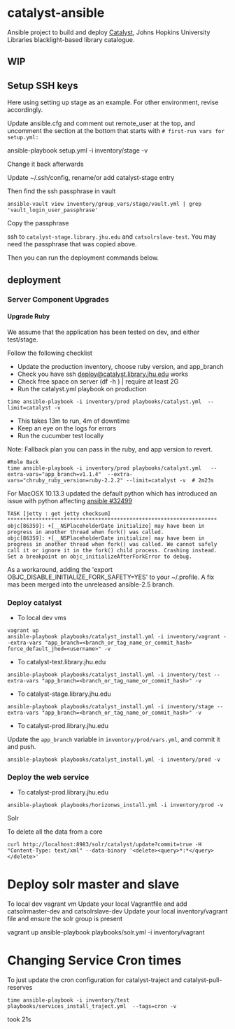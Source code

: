 # catalyst-ansible

Ansible project to build and deploy [Catalyst](https://github.com/jhu-sheridan-libraries/blacklight-rails), Johns Hopkins University Libraries blacklight-based library catalogue.

## WIP

## Setup SSH keys

Here using setting up stage as an example. For other environment, revise accordingly.

Update ansible.cfg and comment out remote_user at the top, and uncomment the
section at the bottom that starts with `# first-run vars for setup.yml:`

ansible-playbook setup.yml -i inventory/stage -v

Change it back afterwards

Update ~/.ssh/config, rename/or add catalyst-stage entry

Then find the ssh passphrase in vault

```
ansible-vault view inventory/group_vars/stage/vault.yml | grep 'vault_login_user_passphrase'
```

Copy the passphrase

ssh to `catalyst-stage.library.jhu.edu` and `catsolrslave-test`. You may need the passphrase that was copied above.

Then you can run the deployment commands below.

## deployment

### Server Component Upgrades

#### Upgrade Ruby
We assume that the application has been tested on dev, and either  test/stage.

Follow the following checklist
* Update the production inventory, choose ruby version, and app_branch
* Check you have ssh deploy@catalyst.library.jhu.edu works
* Check free space on server (df -h ) | require at least 2G
* Run the catalyst.yml playbook on production
```
time ansible-playbook -i inventory/prod playbooks/catalyst.yml  --limit=catalyst -v
```
* This takes 13m to run, 4m of downtime
* Keep an eye on the logs for errors
* Run the cucumber test locally

Note: Fallback plan you can pass in the ruby, and app version to revert.
```
#Role Back
time ansible-playbook -i inventory/prod playbooks/catalyst.yml   --extra-vars="app_branch=v1.1.4"  --extra-vars="chruby_ruby_version=ruby-2.2.2" --limit=catalyst -v  # 2m23s
```

For MacOSX 10.13.3 updated the default python which has introduced an issue with python affecting [ansible #32499](https://github.com/ansible/ansible/issues/32499)
```
TASK [jetty : get jetty checksum] *******************************************************************
objc[86359]: +[__NSPlaceholderDate initialize] may have been in progress in another thread when fork() was called.
objc[86359]: +[__NSPlaceholderDate initialize] may have been in progress in another thread when fork() was called. We cannot safely call it or ignore it in the fork() child process. Crashing instead. Set a breakpoint on objc_initializeAfterForkError to debug.
```
As a workaround, adding the 'export OBJC_DISABLE_INITIALIZE_FORK_SAFETY=YES' to your ~/.profile.
A fix mas been merged into the unreleased ansible-2.5 branch.

### Deploy catalyst

* To local dev vms
```
vagrant up
ansible-playbook playbooks/catalyst_install.yml -i inventory/vagrant --extra-vars "app_branch=<branch_or_tag_name_or_commit_hash> force_default_jhed=<username>" -v
```
* To catalyst-test.library.jhu.edu
```
ansible-playbook playbooks/catalyst_install.yml -i inventory/test --extra-vars "app_branch=<branch_or_tag_name_or_commit_hash>" -v
```
* To catalyst-stage.library.jhu.edu
```
ansible-playbook playbooks/catalyst_install.yml -i inventory/stage --extra-vars "app_branch=<branch_or_tag_name_or_commit_hash>" -v
```
* To catalyst-prod.library.jhu.edu

Update the `app_branch` variable in `inventory/prod/vars.yml`, and commit it and push.

```
ansible-playbook playbooks/catalyst_install.yml -i inventory/prod -v
```

### Deploy the web service 

* To catalyst-prod.library.jhu.edu

```
ansible-playbook playbooks/horizonws_install.yml -i inventory/prod -v
```

Solr

To delete all the data from a core 
```
curl http://localhost:8983/solr/catalyst/update?commit=true -H "Content-Type: text/xml" --data-binary '<delete><query>*:*</query></delete>'
```

# Deploy solr master and slave

To local dev vagrant vm
Update your local Vagrantfile and add catsolrmaster-dev and catsolrslave-dev
Update your local inventory/vagrant file and ensure the solr group is present


vagrant up
ansible-playbook playbooks/solr.yml -i inventory/vagrant

# Changing Service Cron times

To just update the cron configuration for catalyst-traject and catalyst-pull-reserves 
```
time ansible-playbook -i inventory/test  playbooks/services_install_traject.yml  --tags=cron -v
```
took 21s
